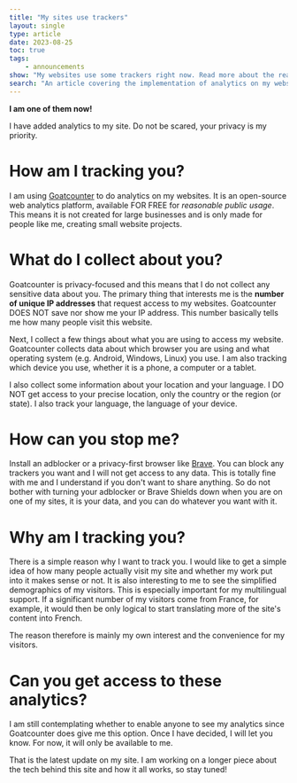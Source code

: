 ```yaml
---
title: "My sites use trackers"
layout: single
type: article
date: 2023-08-25
toc: true
tags:
    - announcements
show: "My websites use some trackers right now. Read more about the reasons for adding them and what data I collect about YOU."
search: "An article covering the implementation of analytics on my websites." 
---
```


**I am one of them now!**

I have added analytics to my site. Do not be scared, your privacy is my priority.

# How am I tracking you?

I am using [Goatcounter](https://www.goatcounter.com/) to do analytics on my websites. It is an open-source web analytics platform, available FOR FREE for *reasonable public usage*. This means it is not created for large businesses and is only made for people like me, creating small website projects.

# What do I collect about you?

Goatcounter is privacy-focused and this means that I do not collect any sensitive data about you. The primary thing that interests me is the **number of unique IP addresses** that request access to my websites. Goatcounter DOES NOT save nor show me your IP address. This number basically tells me how many people visit this website.

Next, I collect a few things about what you are using to access my website. Goatcounter collects data about which browser you are using and what operating system (e.g. Android, Windows, Linux) you use. I am also tracking which device you use, whether it is a phone, a computer or a tablet.

I also collect some information about your location and your language. I DO NOT get access to your precise location, only the country or the region (or state). I also track your language, the language of your device.

# How can you stop me?

Install an adblocker or a privacy-first browser like [Brave](https://brave.com/). You can block any trackers you want and I will not get access to any data. This is totally fine with me and I understand if you don't want to share anything. So do not bother with turning your adblocker or Brave Shields down when you are on one of my sites, it is your data, and you can do whatever you want with it.

# Why am I tracking you?

There is a simple reason why I want to track you. I would like to get a simple idea of how many people actually visit my site and whether my work put into it makes sense or not. It is also interesting to me to see the simplified demographics of my visitors. This is especially important for my multilingual support. If a significant number of my visitors come from France, for example, it would then be only logical to start translating more of the site's content into French. 

The reason therefore is mainly my own interest and the convenience for my visitors.

# Can you get access to these analytics?

I am still contemplating whether to enable anyone to see my analytics since Goatcounter does give me this option. Once I have decided, I will let you know. For now, it will only be available to me.  

That is the latest update on my site. I am working on a longer piece about the tech behind this site and how it all works, so stay tuned!